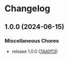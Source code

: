 # Changelog

## 1.0.0 (2024-06-15)


### Miscellaneous Chores

* release 1.0.0 ([74d0f13](https://github.com/k3nsei/cda-dl/commit/74d0f1369ed4e38ab6f7791293ae71839da38725))
